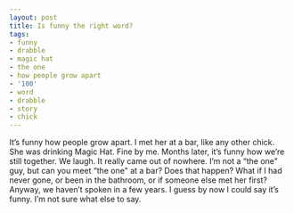 ```yaml
---
layout: post
title: Is funny the right word?
tags:
- funny
- drabble
- magic hat
- the one
- how people grow apart
- '100'
- word
- drabble
- story
- chick
---
```

It’s funny how people grow apart.
I met her at a bar, like any other chick. She was drinking Magic Hat. Fine by me.
Months later, it’s funny how we’re still together. We laugh. It really came out of nowhere.
I’m not a “the one" guy, but can you meet “the one" at a bar? Does that happen?
What if I had never gone, or been in the bathroom, or if someone else met her first?
Anyway, we haven’t spoken in a few years. I guess by now I could say it’s funny. I’m not sure what else to say.
